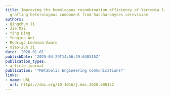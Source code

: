 ```yaml
---
title: Improving the homologous recombination efficiency of Yarrowia lipolytica by
  grafting heterologous component from Saccharomyces cerevisiae
authors:
- Qingchun Ji
- Jie Mai
- Ying Ding
- Yongjun Wei
- Rodrigo Ledesma‐Amaro
- Xiao‐Jun Ji
date: '2020-01-01'
publishDate: '2025-04-29T14:56:29.648515Z'
publication_types:
- article-journal
publication: '*Metabolic Engineering Communications*'
links:
- name: URL
  url: https://doi.org/10.1016/j.mec.2020.e00152
---
```

